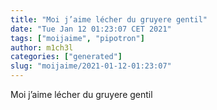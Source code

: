 ```yaml
---
title: "Moi j’aime lécher du gruyere gentil"
date: "Tue Jan 12 01:23:07 CET 2021"
tags: ["moijaime", "pipotron"]
author: m1ch3l
categories: ["generated"]
slug: "moijaime/2021-01-12-01:23:07"
---
```


Moi j’aime lécher du gruyere gentil
